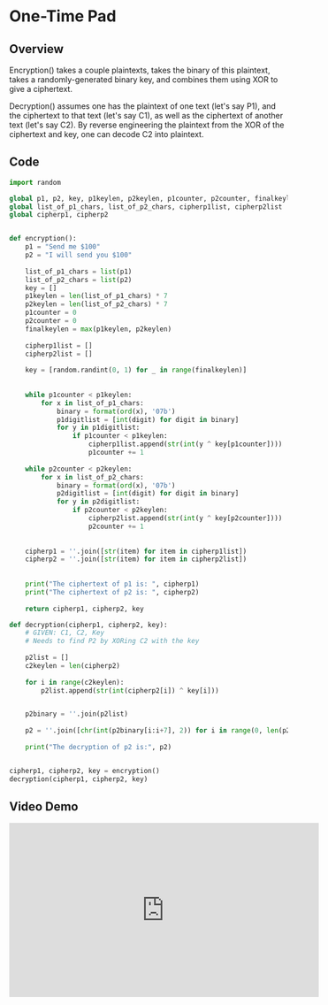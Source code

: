 # One-Time Pad

## Overview

Encryption() takes a couple plaintexts, takes the binary of this plaintext, takes a randomly-generated binary key, and combines them using XOR to give a ciphertext.

Decryption() assumes one has the plaintext of one text (let's say P1), and the ciphertext to that text (let's say C1), as well as the ciphertext of another text (let's say C2). By reverse engineering the plaintext from the XOR of the ciphertext and key, one can decode C2 into plaintext.

## Code
```python
import random

global p1, p2, key, p1keylen, p2keylen, p1counter, p2counter, finalkeylen
global list_of_p1_chars, list_of_p2_chars, cipherp1list, cipherp2list
global cipherp1, cipherp2


def encryption():
    p1 = "Send me $100"
    p2 = "I will send you $100"
    
    list_of_p1_chars = list(p1)
    list_of_p2_chars = list(p2)
    key = []
    p1keylen = len(list_of_p1_chars) * 7
    p2keylen = len(list_of_p2_chars) * 7
    p1counter = 0
    p2counter = 0
    finalkeylen = max(p1keylen, p2keylen)
    
    cipherp1list = []
    cipherp2list = []
    
    key = [random.randint(0, 1) for _ in range(finalkeylen)]
    
        
    while p1counter < p1keylen:
        for x in list_of_p1_chars:
            binary = format(ord(x), '07b')
            p1digitlist = [int(digit) for digit in binary]
            for y in p1digitlist:
                if p1counter < p1keylen:
                    cipherp1list.append(str(int(y ^ key[p1counter])))  
                    p1counter += 1
                    
    while p2counter < p2keylen:
        for x in list_of_p2_chars:
            binary = format(ord(x), '07b')
            p2digitlist = [int(digit) for digit in binary]
            for y in p2digitlist:
                if p2counter < p2keylen:
                    cipherp2list.append(str(int(y ^ key[p2counter])))  
                    p2counter += 1
                    
           
    cipherp1 = ''.join([str(item) for item in cipherp1list])
    cipherp2 = ''.join([str(item) for item in cipherp2list])
 
    
    print("The ciphertext of p1 is: ", cipherp1)
    print("The ciphertext of p2 is: ", cipherp2)
    
    return cipherp1, cipherp2, key

def decryption(cipherp1, cipherp2, key):
    # GIVEN: C1, C2, Key
    # Needs to find P2 by XORing C2 with the key
    
    p2list = []
    c2keylen = len(cipherp2)  
    
    for i in range(c2keylen):
        p2list.append(str(int(cipherp2[i]) ^ key[i]))


    p2binary = ''.join(p2list)
    
    p2 = ''.join([chr(int(p2binary[i:i+7], 2)) for i in range(0, len(p2binary), 7)])
    
    print("The decryption of p2 is:", p2)


cipherp1, cipherp2, key = encryption()  
decryption(cipherp1, cipherp2, key)  
```
## Video Demo
<iframe width="560" height="315" src="https://www.youtube.com/embed/azfOXILbTvM?si=zpSY3cnCNzx3AKuI" title="YouTube video player" frameborder="0" allow="accelerometer; autoplay; clipboard-write; encrypted-media; gyroscope; picture-in-picture; web-share" referrerpolicy="strict-origin-when-cross-origin" allowfullscreen></iframe>

